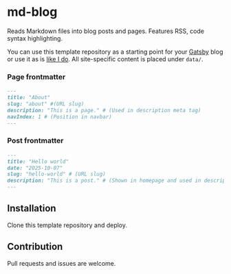 
# md-blog

Reads Markdown files into blog posts and pages. Features RSS, code syntax highlighting.

You can use this template repository as a starting point for your [Gatsby](https://www.gatsbyjs.com/) blog or use it as is [like I do](https://ogoregen.com). All site-specific content is placed under `data/`.

### Page frontmatter

```md
---
title: "About"
slug: "about" #(URL slug)
description: "This is a page." # (Used in description meta tag)
navIndex: 1 # (Position in navbar)
---
```

### Post frontmatter

```md
---
title: "Hello world"
date: "2025-10-07"
slug: "hello-world" # (URL slug)
description: "This is a post." # (Shown in homepage and used in description meta tag)
---
```

## Installation

Clone this template repository and deploy.

## Contribution

Pull requests and issues are welcome.
